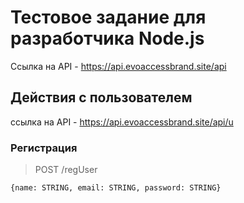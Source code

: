 # Тестовое задание для разработчика Node.js
Ссылка на API - https://api.evoaccessbrand.site/api

## Действия с пользователем 
ссылка на API - https://api.evoaccessbrand.site/api/u

### Регистрация
> POST /regUser
```
{name: STRING, email: STRING, password: STRING}
```
